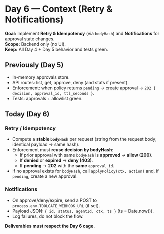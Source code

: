 # Day 6 — Context (Retry & Notifications)

**Goal:** Implement **Retry & Idempotency** (via `bodyHash`) and **Notifications** for approval state changes.  
**Scope:** Backend only (no UI).  
**Keep:** All Day 4 + Day 5 behavior and tests green.

## Previously (Day 5)
- In-memory approvals store.
- API routes: list, get, approve, deny (and stats if present).
- Enforcement: when policy returns `pending` → create approval → `202 { decision, approval_id, ttl_seconds }`.
- Tests: approvals + allowlist green.

## Today (Day 6)
### Retry / Idempotency
- Compute a **stable `bodyHash`** per request (string from the request body; identical payload → same hash).
- Enforcement must **reuse decision by bodyHash**:
  - If prior approval with same `bodyHash` is **approved** → **allow (200)**.
  - If **denied** or **expired** → **deny (403)**.
  - If **pending** → **202** with the **same** `approval_id`.
- If no approval exists for `bodyHash`, call `applyPolicy(ctx, action)` and, if `pending`, create a new approval.

### Notifications
- On approve/deny/expire, send a POST to `process.env.TOOLGATE_WEBHOOK_URL` (if set).
- Payload JSON: `{ id, status, agentId, ctx, ts }` (ts = Date.now()).
- Log failures, do not block the flow.

**Deliverables must respect the Day 6 cage.**

